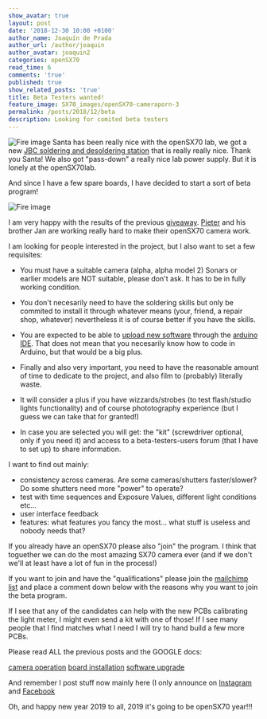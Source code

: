```yaml
---
show_avatar: true
layout: post
date: '2018-12-30 10:00 +0100'
author_name: Joaquín de Prada
author_url: /author/joaquin
author_avatar: joaquin2
categories: openSX70
read_time: 6
comments: 'true'
published: true
show_related_posts: 'true'
title: Beta Testers wanted!
feature_image: SX70_images/openSX70-cameraporn-3
permalink: /posts/2018/12/beta
description: Looking for comited beta testers	
---
```

![Fire image]({{site.url}}/{{site.baseurl}}img/2018/12/2018-12-30-beta-program-1.jpg)
Santa has been really nice with the openSX70 lab, we got a new [JBC soldering and desoldering station](https://www.jbctools.com/ddse-2-tools-rework-station-with-electric-pump-product-939-category-999.html) that is really really nice. Thank you Santa! We also got "pass-down" a really nice lab power supply. But it is lonely at the openSX70lab.

And since I have a few spare boards, I have decided to start a sort of beta program!

![Fire image]({{site.url}}/{{site.baseurl}}img/2018/12/2018-12-30-beta-program-2.jpg)

I am very happy with the results of the previous [giveaway](https://opensx70.com/posts/2018/11/giveaway). [Pieter](https://opensx70.com/posts/2018/12/winner) and his brother Jan are working really hard to make their openSX70 camera work.

I am looking for people interested in the project, but I also want to set a few requisites:

 * You must have a suitable camera (alpha, alpha model 2) Sonars or earlier models are NOT suitable, please don't ask. It has to be in fully working condition.

 * You don't necesarily need to have the soldering skills but only be commited to install it through whatever means (your, friend, a repair shop, whatever) nevertheless it is of course better if you have the skills.

 * You are expected to be able to [upload new software](https://docs.google.com/document/d/1T6CblpqR6lJp2c8rYj9HKU2SYuAUMXcZzxQYi2WTeYM) through the [arduino IDE](https://www.arduino.cc/en/main/software). That does not mean that you necesarily know how to code in Arduino, but that would be a big plus.

 * Finally and also very important, you need to have the reasonable amount of time to dedicate to the project, and also film to (probably) literally waste.

 * It will consider a plus if you have wizzards/strobes (to test flash/studio lights functionality) and of course phototography experience (but I guess we can take that for granted!)

 * In case you are selected you will get: the "kit" (screwdriver optional, only if you need it) and access to a beta-testers-users forum (that I have to set up) to share information.

I want to find out mainly:

 * consistency across cameras. Are some cameras/shutters faster/slower? Do some shutters need more "power" to operate?
 * test with time sequences and Exposure Values, different light conditions etc...
 * user interface feedback
 * features: what features you fancy the most... what stuff is useless and nobody needs that?

If you already have an openSX70 please also "join" the program. I think that toguether we can do the most amazing SX70 camera ever (and if we don't we'll at least have a lot of fun in the process!)

If you want to join and have the "qualifications" please join the [mailchimp list](https://opensx70.us19.list-manage.com/subscribe?u=806a32d4f5ebbeef65c4a0661&id=92126a4933) and place a comment down below with the reasons why you want to join the beta program. 

If I see that any of the candidates can help with the new PCBs calibrating the light meter, I might even send a kit with one of those! If I see many people that I find matches what I need I will try to hand build a few more PCBs.

Please read ALL the previous posts and the GOOGLE docs:

[camera operation](https://docs.google.com/document/d/1TnC51uTfky0JhySty0oG02JZn2nBN-3xTkvg4KMKXlw)
[board installation](https://docs.google.com/document/d/14rmLisqLQVZw1geXh8mKx_AVkoZlMeiPiUtI20Hwy-E)
[software upgrade](https://docs.google.com/document/d/1T6CblpqR6lJp2c8rYj9HKU2SYuAUMXcZzxQYi2WTeYM)

And remember I post stuff now mainly here (I only announce on [Instagram](https://www.instagram.com/opensx70/?hl=en) and [Facebook](https://www.facebook.com/groups/opensx70/)

Oh, and happy new year 2019 to all, 2019 it's going to be openSX70 year!!!



